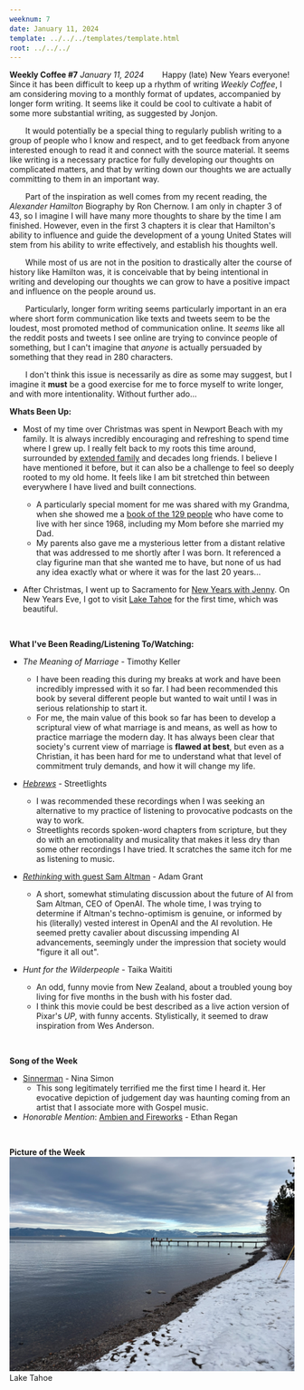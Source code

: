 ```yaml
---
weeknum: 7
date: January 11, 2024
template: ../../../templates/template.html
root: ../../../
---
```

**Weekly Coffee #7**
*January 11, 2024*
&emsp;&emsp;Happy (late) New Years everyone! Since it has been difficult to keep up a rhythm of writing *Weekly Coffee*, I am considering moving to a monthly format of updates, accompanied by longer form writing. It seems like it could be cool to cultivate a habit of some more substantial writing, as suggested by Jonjon.

&emsp;&emsp;It would potentially be a special thing to regularly publish writing to a group of people who I know and respect, and to get feedback from anyone interested enough to read it and connect with the source material. It seems like writing is a necessary practice for fully developing our thoughts on complicated matters, and that by writing down our thoughts we are actually committing to them in an important way.

&emsp;&emsp;Part of the inspiration as well comes from my recent reading, the *Alexander Hamilton* Biography by Ron Chernow. I am only in chapter 3 of 43, so I imagine I will have many more thoughts to share by the time I am finished. However, even in the first 3 chapters it is clear that Hamilton's ability to influence and guide the development of a young United States will stem from his ability to write effectively, and establish his thoughts well.

&emsp;&emsp;While most of us are not in the position to drastically alter the course of history like Hamilton was, it is conceivable that by being intentional in writing and developing our thoughts we can grow to have a positive impact and influence on the people around us.

&emsp;&emsp;Particularly, longer form writing seems particularly important in an era where short form communication like texts and tweets seem to be the loudest, most promoted method of communication online. It *seems* like all the reddit posts and tweets I see online are trying to convince people of something, but I can't imagine that *anyone* is actually persuaded by something that they read in 280 characters.

&emsp;&emsp;I don't think this issue is necessarily as dire as some may suggest, but I imagine it **must** be a good exercise for me to force myself to write longer, and with more intentionality. Without further ado...
<br>

**Whats Been Up:**

- Most of my time over Christmas was spent in Newport Beach with my family. It is always incredibly encouraging and refreshing to spend time where I grew up. I really felt back to my roots this time around, surrounded by [extended family](../../../assets/images/wk7_cousins.jpeg) and decades long friends. I believe I have mentioned it before, but it can also be a challenge to feel so deeply rooted to my old home. It feels like I am bit stretched thin between everywhere I have lived and built connections.
    - A particularly special moment for me was shared with my Grandma, when she showed me a [book of the 129 people](../../../assets/images/wk7_grandma.jpeg) who have come to live with her since 1968, including my Mom before she married my Dad.
    - My parents also gave me a mysterious letter from a distant relative that was addressed to me shortly after I was born. It referenced a clay figurine man that she wanted me to have, but none of us had any idea exactly what or where it was for the last 20 years...

- After Christmas, I went up to Sacramento for [New Years with Jenny](../../../assets/images/wk7_jenny.jpeg). On New Years Eve, I got to visit [Lake Tahoe](../../../assets/images/wk7_tahoe2.JPG) for the first time, which was beautiful.

<br>

**What I've Been Reading/Listening To/Watching:**

- *The Meaning of Marriage* - Timothy Keller
    - I have been reading this during my breaks at work and have been incredibly impressed with it so far.
    I had been recommended this book by several different people but wanted to wait until I was in serious relationship to start it.
    - For me, the main value of this book so far has been to develop a scriptural view of what marriage is and means, as well as how to practice marriage the modern day. It has always been clear that society's current view of marriage is **flawed at best**, but even as a Christian, it has been hard for me to understand what that level of commitment truly demands, and how it will change my life.

- [*Hebrews*](https://open.spotify.com/album/5gXRXgAXqp6iDJT3zilNqf?si=3TZ-mo2rQhWkl4K3FgG47Q) - Streetlights
    - I was recommended these recordings when I was seeking an alternative to my practice of listening to provocative podcasts on the way to work.
    - Streetlights records spoken-word chapters from scripture, but they do with an emotionality and musicality that makes it less dry than some other recordings I have tried. It scratches the same itch for me as listening to music.

- [*Rethinking* with guest Sam Altman](https://open.spotify.com/episode/2Mpx8OJbmmblez2Wwpg5ji?si=MNlW8KlGSciD8qTuTNn6AA) - Adam Grant
    - A short, somewhat stimulating discussion about the future of AI from Sam Altman, CEO of OpenAI. The whole time, I was trying to determine if Altman's techno-optimism is genuine, or informed by his (literally) vested interest in OpenAI and the AI revolution. He seemed pretty cavalier about discussing impending AI advancements, seemingly under the impression that society would "figure it all out".

- *Hunt for the Wilderpeople* - Taika Waititi
    - An odd, funny movie from New Zealand, about a troubled young boy living for five months in the bush with his foster dad.
    - I think this movie could be best described as a live action version of Pixar's *UP*, with funny accents. Stylistically, it seemed to draw inspiration from Wes Anderson.
<br>

**Song of the Week**

- [Sinnerman](https://open.spotify.com/track/5xRP5iyVdGglqlY4Vcjhkx?si=NxsNWRBlS1i--jKJSEI9eQ) - Nina Simon
    - This song legitimately terrified me the first time I heard it. Her evocative depiction of judgement day was haunting coming from an artist that I associate more with Gospel music.
- *Honorable Mention*: [Ambien and Fireworks](https://open.spotify.com/track/22wPVzAX55VL0GxTDpwkB4?si=cmNkyVGxQfK7D4eWSoJv9g) - Ethan Regan
<br>

**Picture of the Week**
![Lake Tahoe](../../../assets/images/wk7_tahoe.JPG)
Lake Tahoe
